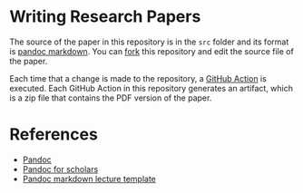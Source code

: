 # Writing Research Papers

The source of the paper in this repository is in the `src` folder and its format is [pandoc markdown](https://pandoc.org/). You can [fork](https://help.github.com/en/github/getting-started-with-github/fork-a-repo) this repository and edit the source file of the paper. 

Each time that a change is made to the repository, a [GitHub Action](https://help.github.com/en/actions) is executed. Each GitHub Action in this repository generates an artifact, which is a zip file that contains the PDF version of the paper.

# References
* [Pandoc](https://pandoc.org/)
* [Pandoc for scholars](https://pandoc-scholar.github.io/)
* [Pandoc markdown lecture template](https://github.com/cagix/pandoc-lecture)
